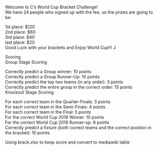 Welcome to C’s World Cup Bracket Challenge!  
We have 24 people who signed up with the fee, so the prizes are going to be:  
  
1st place: $120  
2nd place: $60    
3rd place: $40  
last place: $20  
Good Luck with your brackets and Enjoy World Cup!!! J  
  
Scoring  
Group Stage Scoring  
  
Correctly predict a Group winner: 10 points  
Correctly predict a Group Runner-Up: 10 points  
Correctly predict the top two teams (in any order): 3 points  
Correctly predict the entire group in the correct order: 15 points  
Knockout Stage Scoring  
  
For each correct team in the Quarter-Finals: 3 points  
For each correct team in the Semi-Finals: 4 points  
For each correct team in the Final: 5 points  
For the correct World Cup 2018 Winner: 10 points  
For the correct World Cup 2018 Runner-up: 8 points  
Correctly predict a fixture (both correct teams and the correct position in the bracket): 10 points  
  
Using brack.xlsx to keep score and convert to mediawiki table  
  
